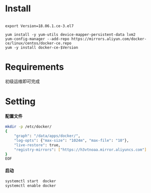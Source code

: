 # Install

```shell

export Version=18.06.1.ce-3.el7

yum install -y yum-utils device-mapper-persistent-data lvm2
yum-config-manager --add-repo https://mirrors.aliyun.com/docker-ce/linux/centos/docker-ce.repo
yum -y install docker-ce-$Version
```

# Requirements

初级运维即可完成

# Setting

#### 配置文件
```bash
mkdir -p /etc/docker/
{
    "graph": "/data/apps/docker/",
    "log-opts": {"max-size": "1024m", "max-file": "10"},
    "live-restore": true,
    "registry-mirrors": ["https://h3vtnoaa.mirror.aliyuncs.com"]
}
EOF
```

#### 启动
```bash
systemctl start  docker
systemctl enable docker
```

